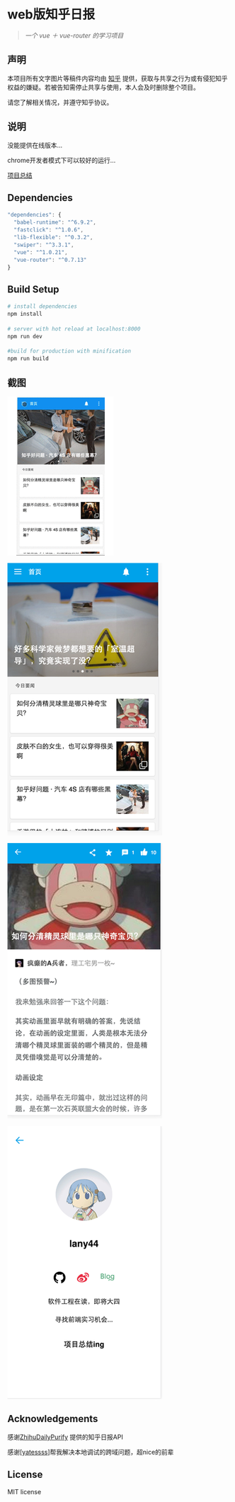 # web版知乎日报        

> *一个  vue ＋ vue-router 的学习项目*

## 声明

本项目所有文字图片等稿件内容均由 [知乎](https://www.zhihu.com/) 提供，获取与共享之行为或有侵犯知乎权益的嫌疑。若被告知需停止共享与使用，本人会及时删除整个项目。

请您了解相关情况，并遵守知乎协议。

## 说明

没能提供在线版本...

chrome开发者模式下可以较好的运行…           

[项目总结](http://lany44.github.io/2016/07/24/vue+vue-router%E5%AE%9E%E7%8E%B0%E7%9A%84%E7%9F%A5%E4%B9%8E%E6%97%A5%E6%8A%A5/)

## Dependencies

```javascript
"dependencies": {
  "babel-runtime": "^6.9.2",
  "fastclick": "^1.0.6",
  "lib-flexible": "^0.3.2",
  "swiper": "^3.3.1",
  "vue": "^1.0.21",
  "vue-router": "^0.7.13"
}
```

## Build Setup

```bash
# install dependencies
npm install

# server with hot reload at localhost:8000
npm run dev

#build for production with minification
npm run build
```

## 截图

![](./screenshots/zhihu.gif)

![](./screenshots/1.png)

![](./screenshots/2.png)

![](./screenshots/me.png)

## Acknowledgements

感谢[ZhihuDailyPurify](https://github.com/izzyleung/ZhihuDailyPurify/wiki/%E7%9F%A5%E4%B9%8E%E6%97%A5%E6%8A%A5-API-%E5%88%86%E6%9E%90)  提供的知乎日报API

感谢[[yatessss](https://github.com/yatessss)]帮我解决本地调试的跨域问题，超nice的前辈

## License

MIT license